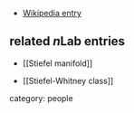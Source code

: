 
* [Wikipedia entry](https://en.wikipedia.org/wiki/Eduard_Stiefel)

## related $n$Lab entries

* [[Stiefel manifold]]

* [[Stiefel-Whitney class]]

category: people

